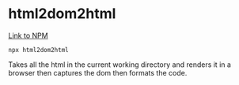 # html2dom2html

[Link to NPM](https://www.npmjs.com/package/html2dom2html)

`npx html2dom2html`

Takes all the html in the current working directory and renders it in a browser then captures the dom then formats the code.
